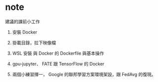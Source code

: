 # note

建議的課前小工作

1. 安裝 Docker

2. 掛載目錄，拉下映像檔

3. WSL 安裝 與 Docker 的 Dockerfile 與基本操作

4. gpu-jupyter、 FATE 跟 TensorFlow 的 Docker

5. 兩個小練習擇一， Google 的聯邦學習方案環境架設，跟 FedAvg 的復現。


